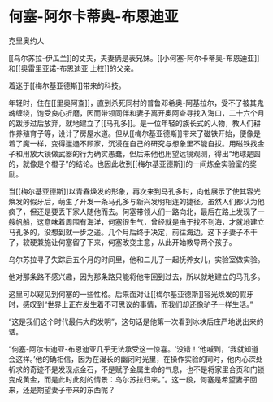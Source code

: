 # 何塞-阿尔卡蒂奥-布恩迪亚

克里奥约人

[[乌尔苏拉-伊瓜兰]]的丈夫，夫妻俩是表兄妹。[[小何塞-阿尔卡蒂奥-布恩迪亚]]和[[奥雷里亚诺-布恩迪亚 上校]]的父亲。

着迷于[[梅尔基亚德斯]]带来的科技。

年轻时，住在[[里奥阿查]]，直到杀死同村的普鲁邓希奥-阿基拉尔，受不了被其鬼魂缠绕，饱受良心折磨，因而带领同伴和妻子离开奥阿查寻找入海口，二十六个月的跋涉过后放弃，就地建立了[[马孔多]]。是一位年轻的族长式的人物，教人们耕作养殖育子等，设计了房屋水道。但从[[梅尔基亚德斯]]带来了磁铁开始，便像是着了魔一样，变得邋遢不顾家，沉浸在自己的研究与想象里不能自拔。用磁铁找金子和用放大镜做武器的行为确实愚蠢，但后来他也用望远镜观测，得出“地球是圆的，就像是个橙子”的结论。也因此收到[[梅尔基亚德斯]]的一间炼金实验室的奖励。

当[[梅尔基亚德斯]]以青春焕发的形象，再次来到马孔多时，向他展示了使其容光焕发的假牙后，萌生了开发一条马孔多与新兴发明相连的捷径。虽然人们都认为他疯了，但还是要丢下家人随他而去。何塞带领人们一路向北，最后在路上发现了一艘帆船，这意味着周围有海洋，何塞很生气，曾经就是由于找不到海，才就地建立马孔多的，没想到就一步之遥。几个月后终于决定，前往海边，这下子妻子不干了，软硬兼施让何塞留了下来，何塞改变主意，从此开始教导两个孩子。

乌尔苏拉寻子失踪后五个月的时间里，他和二儿子一起抚养女儿，实验室做实验。

他对那条路不感兴趣，因为那条路只能将他带回到过去，所以就地建立的马孔多。

这里可以窥见到何塞的一些性格。后来面对让[[梅尔基亚德斯]]容光焕发的假牙时，感叹到“世界上正在发生着不可思议的事情，而我们却还像驴子一样生活。”

“这是我们这个时代最伟大的发明”，这句话是他第一次看到冰块后庄严地说出来的话。

“何塞-阿尔卡迪亚-布恩迪亚几乎无法承受这一惊喜。‘没错！‘他喊到，‘我就知道会这样。’他的确相信，因为在漫长的幽闭时光里，在操作实验的同时，他内心深处祈求的奇迹不是发现点金石，不是赋予金属生命的气息，也不是将家里合页和门锁变成黄金，而是此时此刻的情景：乌尔苏拉归来。”。这一段，何塞是希望妻子回来，还是期望妻子带来的东西呢？
